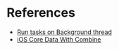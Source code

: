 # References

* [Run tasks on Background thread](https://blog.nfnlabs.in/run-tasks-on-background-thread-swift-5d3aec272140)
* [iOS Core Data With Combine](https://medium.com/swlh/ios-core-data-with-combine-c80373c5484)
